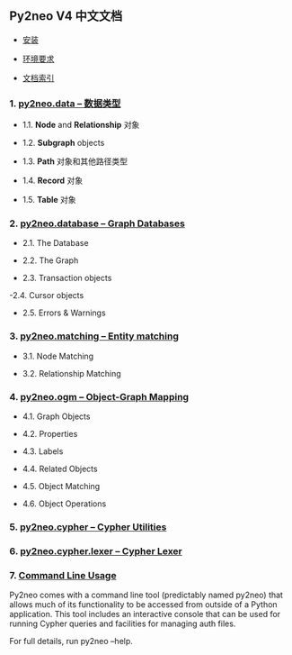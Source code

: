 ## Py2neo V4 中文文档

- [安装](http://py2neo.org/v4/index.html#installation)

- [环境要求](http://py2neo.org/v4/index.html#requirements)

- [文档索引](http://py2neo.org/v4/index.html#library-reference)

### 1. [py2neo.data – 数据类型](http://py2neo.org/v4/data.html)

- 1.1. **Node** and **Relationship** 对象

- 1.2. **Subgraph** objects

- 1.3. **Path** 对象和其他路径类型

- 1.4. **Record** 对象

- 1.5. **Table** 对象

### 2. [py2neo.database – Graph Databases](http://py2neo.org/v4/database.html)

- 2.1. The Database

- 2.2. The Graph

- 2.3. Transaction objects

-2.4. Cursor objects

- 2.5. Errors & Warnings

### 3. [py2neo.matching – Entity matching](http://py2neo.org/v4/matching.html)

- 3.1. Node Matching

- 3.2. Relationship Matching

### 4. [py2neo.ogm – Object-Graph Mapping](http://py2neo.org/v4/ogm.html)

- 4.1. Graph Objects

- 4.2. Properties

- 4.3. Labels

- 4.4. Related Objects

- 4.5. Object Matching

- 4.6. Object Operations

### 5. [py2neo.cypher – Cypher Utilities](http://py2neo.org/v4/cypher/index.html)

### 6. [py2neo.cypher.lexer – Cypher Lexer](http://py2neo.org/v4/cypher/lexer.html)

### 7. [Command Line Usage](http://py2neo.org/v4/cli.html)

Py2neo comes with a command line tool (predictably named py2neo) that allows much of its functionality to be accessed from outside of a Python application. This tool includes an interactive console that can be used for running Cypher queries and facilities for managing auth files.

For full details, run py2neo –help.
